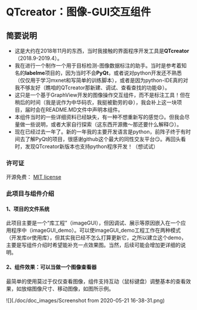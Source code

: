 # QTcreator：图像-GUI交互组件

## 简要说明

- 这是大约在2018年11月的东西，当时我接触的界面程序开发工具是**QTcreator**（2018.9-2019.4）。
- 我在进行一个制作一个用于目标检测-图像数据标注的助手。当时是参考着知名的**labelme**项目的，因为当时不会**PyQt**，或者说对python开发还不熟悉（仅仅用于学习mxnet和写简单的训练脚本），或者是因为python-IDE真的对我不够友好（瞧咱的QTcreator那新建、调试、查看查找的功能:smile:）。
- 这只是一个基于GraphView开发的图像操作交互组件，而不是标注工具！但在稍后的时间（我是说作为中华码农，我挺被勤劳的:smile:），我会补上这一块项目，届时会在README.MD文件中声明本组件。
- 本组件当时的一些详细资料已经缺失，有一种不想重新写的感觉:smirk:。但我会尽量做一些说明，或者大家自行探索（这东西开源撒～那还要什么解释:smirk:）。
- 现在已经过去一年了。新的一年我的主要开发语言是python，前阵子终于有时间去了解PyQt的项目，很感谢github这个最大的同性交友平台:smirk:。再回头看时，发现QTcreator新版本也支持python程序开发！（想试试）



### 许可证

开源免费： [MIT license](https://github.com/tzutalin/labelImg/blob/master/LICENSE)



### 此项目与组件介绍

#### 1、项目的文件系统

此项目主要是一个“库工程”（imageGUI），但因调试、展示等原因嵌入在一个应用程序中（imageGUI_demo）。可以使imageGUI_demo工程工作在两种模式（开发库or使用库），但其实我已经不怎么打算更新它，之所以建立这个demo，主要是写组件介绍时希望能补充一点效果图。当然，后续可能会增加更详细的说明。

#### 2、组件效果：可以当做一个图像查看器

最简单的使用莫过于仅仅查看图像，组件支持互动（鼠标键盘）调整基本的查看效果，如放缩图像尺寸、移动图像，如图所示例。

![](./doc/doc_images/Screenshot from 2020-05-21 16-38-31.png)